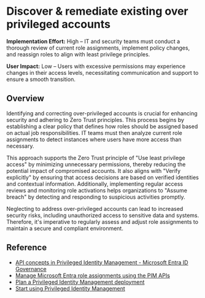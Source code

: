 #  Discover & remediate existing over privileged accounts

**Implementation Effort:** High – IT and security teams must conduct a thorough review of current role assignments, implement policy changes, and reassign roles to align with least privilege principles.

**User Impact:** Low – Users with excessive permissions may experience changes in their access levels, necessitating communication and support to ensure a smooth transition.

## Overview

Identifying and correcting over-privileged accounts is crucial for enhancing security and adhering to Zero Trust principles. This process begins by establishing a clear policy that defines how roles should be assigned based on actual job responsibilities. IT teams must then analyze current role assignments to detect instances where users have more access than necessary. 

This approach supports the Zero Trust principle of "Use least privilege access" by minimizing unnecessary permissions, thereby reducing the potential impact of compromised accounts. It also aligns with "Verify explicitly" by ensuring that access decisions are based on verified identities and contextual information. Additionally, implementing regular access reviews and monitoring role activations helps organizations to "Assume breach" by detecting and responding to suspicious activities promptly.

Neglecting to address over-privileged accounts can lead to increased security risks, including unauthorized access to sensitive data and systems. Therefore, it's imperative to regularly assess and adjust role assignments to maintain a secure and compliant environment.

## Reference
* [API concepts in Privileged Identity Management - Microsoft Entra ID Governance](https://learn.microsoft.com/entra/id-governance/privileged-identity-management/pim-apis#assignment-and-activation-apis)
* [Manage Microsoft Entra role assignments using the PIM APIs](https://learn.microsoft.com/graph/api/resources/privilegedidentitymanagementv3-overview?view=graph-rest-1.0)
* [Plan a Privileged Identity Management deployment](https://learn.microsoft.com/entra/id-governance/privileged-identity-management/pim-deployment-plan)
* [Start using Privileged Identity Management](https://learn.microsoft.com/entra/id-governance/privileged-identity-management/pim-getting-started)
